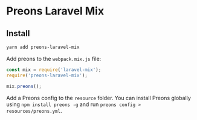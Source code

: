 # Preons Laravel Mix

## Install

```bash
yarn add preons-laravel-mix
```

Add preons to the `webpack.mix.js` file:

```javascript
const mix = require('laravel-mix');
require('preons-laravel-mix');

mix.preons();
```

Add a Preons config to the `resource` folder. You can install Preons globally using `npm install preons -g` and run `preons config > resources/preons.yml`.
